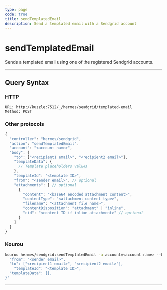 ```yaml
---
type: page
code: true
title: sendTemplatedEmail
description: Send a templated email with a Sendgrid account
---
```


# sendTemplatedEmail

Sends a templated email using one of the registered Sendgrid accounts.

---

## Query Syntax

### HTTP

```http
URL: http://kuzzle:7512/_/hermes/sendgrid/templated-email
Method: POST
```

### Other protocols

```js
{
  "controller": "hermes/sendgrid",
  "action": "sendTemplatedEmail",
  "account": "<account name>",
  "body": {
    "to": ["<recipient1 email>", "<recipient2 email>"],
    "templateData": {
      // Template placeholders values
    },
    "templateId": "<template ID>",
    "from": "<sender email>", // optional
    "attachments": [ // optional
      {
        "content": "<base64 encoded attachment content>",
        "contentType": "<attachment content type>",
        "filename": "<attachment file name>",
        "contentDisposition": "attachment" | "inline",
        "cid": "<content ID if inline attachment>" // optional
      }
    ]
  }
}
```

### Kourou

```bash
kourou hermes/sendgrid:sendTemplatedEmail -a account=<account name> --body '{
  "from": "<sender email>",
  "to": ["<recipient1 email>", "<recipient2 email>"],
    "templateId": "<template ID>",
  "templateData": {},
}'
```
---
